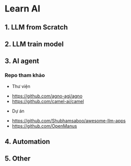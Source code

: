 # Learn AI
## 1. LLM from Scratch


## 2. LLM train model


## 3. AI agent

### Repo tham khảo
* Thư viện
- https://github.com/agno-agi/agno
- https://github.com/camel-ai/camel

* Dự án
- https://github.com/Shubhamsaboo/awesome-llm-apps
- https://github.com/OpenManus

## 4. Automation

## 5. Other

